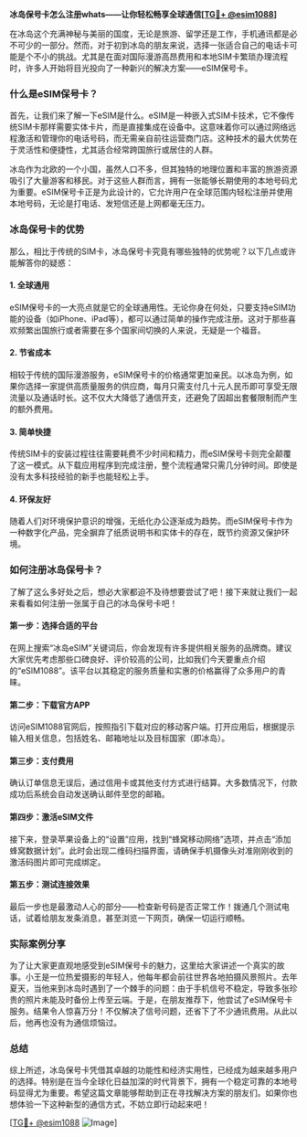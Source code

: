 **冰岛保号卡怎么注册whats——让你轻松畅享全球通信[[TG💪+ @esim1088](https://t.me/s/esim1088)]**

在冰岛这个充满神秘与美丽的国度，无论是旅游、留学还是工作，手机通讯都是必不可少的一部分。然而，对于初到冰岛的朋友来说，选择一张适合自己的电话卡可能是个不小的挑战。尤其是在面对国际漫游高昂费用和本地SIM卡繁琐办理流程时，许多人开始将目光投向了一种新兴的解决方案——eSIM保号卡。

### 什么是eSIM保号卡？

首先，让我们来了解一下eSIM是什么。eSIM是一种嵌入式SIM卡技术，它不像传统SIM卡那样需要实体卡片，而是直接集成在设备中。这意味着你可以通过网络远程激活和管理你的电话号码，而无需亲自前往运营商门店。这种技术的最大优势在于灵活性和便捷性，尤其适合经常跨国旅行或居住的人群。

冰岛作为北欧的一个小国，虽然人口不多，但其独特的地理位置和丰富的旅游资源吸引了大量游客和移民。对于这些人群而言，拥有一张能够长期使用的本地号码尤为重要。eSIM保号卡正是为此设计的，它允许用户在全球范围内轻松注册并使用本地号码，无论是打电话、发短信还是上网都毫无压力。

### 冰岛保号卡的优势

那么，相比于传统的SIM卡，冰岛保号卡究竟有哪些独特的优势呢？以下几点或许能解答你的疑惑：

#### 1. **全球通用**
   eSIM保号卡的一大亮点就是它的全球通用性。无论你身在何处，只要支持eSIM功能的设备（如iPhone、iPad等），都可以通过简单的操作完成注册。这对于那些喜欢频繁出国旅行或者需要在多个国家间切换的人来说，无疑是一个福音。

#### 2. **节省成本**
   相较于传统的国际漫游服务，eSIM保号卡的价格通常更加亲民。以冰岛为例，如果你选择一家提供高质量服务的供应商，每月只需支付几十元人民币即可享受无限流量以及通话时长。这不仅大大降低了通信开支，还避免了因超出套餐限制而产生的额外费用。

#### 3. **简单快捷**
   传统SIM卡的安装过程往往需要耗费不少时间和精力，而eSIM保号卡则完全颠覆了这一模式。从下载应用程序到完成注册，整个流程通常只需几分钟时间。即使是没有太多科技经验的新手也能轻松上手。

#### 4. **环保友好**
   随着人们对环境保护意识的增强，无纸化办公逐渐成为趋势。而eSIM保号卡作为一种数字化产品，完全摒弃了纸质说明书和实体卡的存在，既节约资源又保护环境。

### 如何注册冰岛保号卡？

了解了这么多好处之后，想必大家都迫不及待想要尝试了吧！接下来就让我们一起来看看如何注册一张属于自己的冰岛保号卡吧！

#### 第一步：选择合适的平台
   在网上搜索“冰岛eSIM”关键词后，你会发现有许多提供相关服务的品牌商。建议大家优先考虑那些口碑良好、评价较高的公司，比如我们今天要重点介绍的“eSIM1088”。该平台以其稳定的服务质量和实惠的价格赢得了众多用户的青睐。

#### 第二步：下载官方APP
   访问eSIM1088官网后，按照指引下载对应的移动客户端。打开应用后，根据提示输入相关信息，包括姓名、邮箱地址以及目标国家（即冰岛）。

#### 第三步：支付费用
   确认订单信息无误后，通过信用卡或其他支付方式进行结算。大多数情况下，付款成功后系统会自动发送确认邮件至您的邮箱。

#### 第四步：激活eSIM文件
   接下来，登录苹果设备上的“设置”应用，找到“蜂窝移动网络”选项，并点击“添加蜂窝数据计划”。此时会出现二维码扫描界面，请确保手机摄像头对准刚刚收到的激活码图片即可完成绑定。

#### 第五步：测试连接效果
   最后一步也是最激动人心的部分——检查新号码是否正常工作！拨通几个测试电话，试着给朋友发条消息，甚至浏览一下网页，确保一切运行顺畅。

### 实际案例分享

为了让大家更直观地感受到eSIM保号卡的魅力，这里给大家讲述一个真实的故事。小王是一位热爱摄影的年轻人，他每年都会前往世界各地拍摄风景照片。去年夏天，当他来到冰岛时遇到了一个棘手的问题：由于手机信号不稳定，导致多张珍贵的照片未能及时备份上传至云端。于是，在朋友推荐下，他尝试了eSIM保号卡服务。结果令人惊喜万分！不仅解决了信号问题，还省下了不少通讯费用。从此以后，他再也没有为通信烦恼过。

### 总结

综上所述，冰岛保号卡凭借其卓越的功能性和经济实用性，已经成为越来越多用户的选择。特别是在当今全球化日益加深的时代背景下，拥有一个稳定可靠的本地号码显得尤为重要。希望这篇文章能够帮助到正在寻找解决方案的朋友们。如果你也想体验一下这种新型的通信方式，不妨立即行动起来吧！

[[TG💪+ @esim1088](https://t.me/s/esim1088) ![Image](https://i.postimg.cc/4NQfJmqS/Snipaste-2025-05-13-00-14-12.png)]